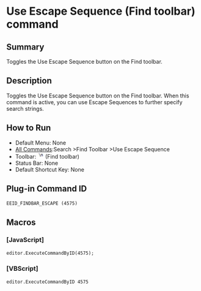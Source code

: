 # Use Escape Sequence (Find toolbar) command

## Summary

Toggles the Use Escape Sequence button on the Find toolbar.

## Description

Toggles the Use Escape Sequence button on the Find toolbar. When this command is active, you can use Escape Sequences to further specify search strings.

## How to Run

- Default Menu: None
- [All Commands](../tools/all_commands):Search
\>Find Toolbar \>Use Escape Sequence
- Toolbar: ![](../../images/find_escape.png) (Find toolbar)
- Status Bar: None
- Default Shortcut Key: None

## Plug-in Command ID

```
EEID_FINDBAR_ESCAPE (4575)
```

## Macros

### \[JavaScript\]

```
editor.ExecuteCommandByID(4575);
```

### \[VBScript\]

```
editor.ExecuteCommandByID 4575
```
